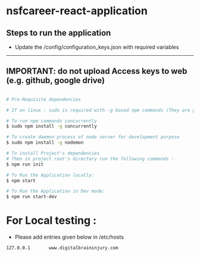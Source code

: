 # nsfcareer-react-application

## Steps to run the application
 - Update the /config/configuration_keys.json with required variables
------

## IMPORTANT: do not upload Access keys to web (e.g. github, google drive)
```sh

# Pre-Requisite dependencies

# If on linux : sudo is required with -g based npm commands (They are global dependencies being installed in System)

# To run npm commands concurrently
$ sudo npm install -g concurrently

# To create daemon process of node server for development purpose
$ sudo npm install -g nodemon

# To install Project's dependencies
# Then in project root's directory run the following commands :
$ npm run init

# To Run the Application locally:
$ npm start

# To Run the Application in Dev mode:
$ npm run start-dev
```
# For Local testing : 
 - Please add entries given below in /etc/hosts
```
127.0.0.1       www.digitalbraininjury.com
```
